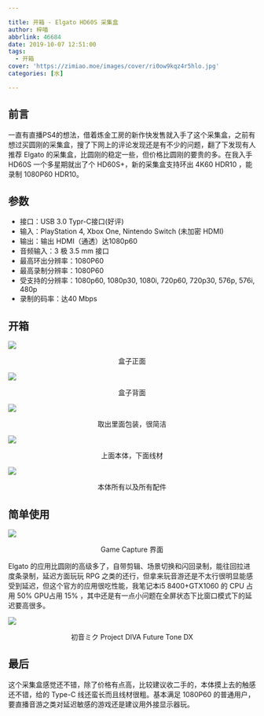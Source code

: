 ```yaml
---

title: 开箱 - Elgato HD60S 采集盒
author: 梓喵
abbrlink: 46684
date: 2019-10-07 12:51:00
tags: 
  - 开箱
cover: 'https://zimiao.moe/images/cover/ri0ow9kqz4r5hlo.jpg'
categories: [水]

---
```


## 前言

一直有直播PS4的想法，借着炼金工房的新作快发售就入手了这个采集盒，之前有想过买圆刚的采集盒，搜了下网上的评论发现还是有不少的问题，翻了下发现有人推荐 Elgato 的采集盒，比圆刚的稳定一些，但价格比圆刚的要贵的多。在我入手 HD60S 一个多星期就出了个 HD60S+，新的采集盒支持环出 4K60 HDR10 ，能录制 1080P60 HDR10。

## 参数

- 接口：USB 3.0 Typr-C接口(好评)
- 输入：PlayStation 4, Xbox One, Nintendo Switch (未加密 HDMI)
- 输出：输出 HDMI（通透）达1080p60
- 音频输入：3 极 3.5 mm 接口
- 最高环出分辨率：1080P60
- 最高录制分辨率：1080P60
- 受支持的分辨率：1080p60, 1080p30, 1080i, 720p60, 720p30, 576p, 576i, 480p
- 录制的码率：达40 Mbps

## 开箱

![](https://zimiao.pages.dev/46684/posts_46684_p0.jpg)
<center>盒子正面</center >

![](https://zimiao.pages.dev/46684/posts_46684_p1.jpg)
<center>盒子背面</center >

![](https://zimiao.pages.dev/46684/posts_46684_p2.jpg)
<center>取出里面包装，很简洁</center >

![](https://zimiao.pages.dev/46684/posts_46684_p3.jpg)
<center>上面本体，下面线材</center >

![](https://zimiao.pages.dev/46684/posts_46684_p4.jpg)
<center>本体所有以及所有配件</center >

## 简单使用

![](https://zimiao.pages.dev/46684/posts_46684_p5.jpg)
<center>Game Capture 界面</center >

Elgato 的应用比圆刚的高级多了，自带剪辑、场景切换和闪回录制，能往回拉进度条录制，延迟方面玩玩 RPG 之类的还行，但拿来玩音游还是不太行很明显能感受到延迟，但这个官方的应用很吃性能，我笔记本i5 8400+GTX1060 的 CPU 占用 50% GPU占用 15% ，其中还是有一点小问题在全屏状态下比窗口模式下的延迟要高很多。

![](https://zimiao.pages.dev/46684/posts_46684_p6.jpg)
<center>初音ミク Project DIVA Future Tone DX</center >

## 最后
这个采集盒感觉还不错，除了价格有点高，比较建议收二手的，本体摸上去的触感还不错，给的 Type-C 线还蛮长而且线材很粗。基本满足 1080P60 的普通用户，要直播音游之类对延迟敏感的游戏还是建议用外接显示器玩。